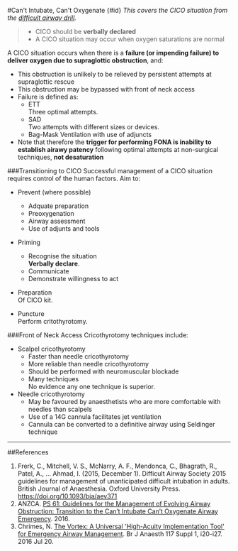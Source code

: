 #Can't Intubate, Can't Oxygenate {#id}
*This covers the CICO situation from the [difficult airway drill](/management/airway/difficult-airway.md#drill).*

> * CICO should be **verbally declared**
> * A CICO situation may occur when oxygen saturations are normal


A CICO situation occurs when there is a **failure (or impending failure) to deliver oxygen due to supraglottic obstruction**, and:
* This obstruction is unlikely to be relieved by persistent attempts at supraglottic rescue
* This obstruction may be bypassed with front of neck access
* Failure is defined as:
	* ETT  
	Three optimal attempts.
	* SAD  
	Two attempts with different sizes or devices.
	* Bag-Mask Ventilation with use of adjuncts
* Note that therefore the **trigger for performing FONA is inability to establish airawy patency** following optimal attempts at non-surgical techniques, **not desaturation**


###Transitioning to CICO
Successful management of a CICO situation requires control of the human factors. Aim to:
* Prevent (where possible)
	* Adquate preparation
	* Preoxygenation
	* Airway assessment
	* Use of adjunts and tools


* Priming
	* Recognise the situation  
	**Verbally declare**.
	* Communicate
	* Demonstrate willingness to act
* Preparation  
Of CICO kit.
* Puncture  
Perform critothyrotomy.



###Front of Neck Access
Cricothyrotomy techniques include:
* Scalpel cricothyrotomy
	* Faster than needle cricothyrotomy
	* More reliable than needle cricothyrotomy
	* Should be performed with neuromuscular blockade
	* Many techniques  
	No evidence any one technique is superior.
* Needle cricothyrotomy
	* May be favoured by anaesthetists who are more comfortable with needles than scalpels
	* Use of a 14G cannula facilitates jet ventilation
	* Cannula can be converted to a definitive airway using Seldinger technique


---

##References
1. Frerk, C., Mitchell, V. S., McNarry, A. F., Mendonca, C., Bhagrath, R., Patel, A., … Ahmad, I. (2015, December 1). Difficult Airway Society 2015 guidelines for management of unanticipated difficult intubation in adults. British Journal of Anaesthesia. Oxford University Press. https://doi.org/10.1093/bja/aev371
2. ANZCA. [PS 61: Guidelines for the Management of Evolving Airway Obstruction: Transition to the Can’t Intubate Can’t Oxygenate Airway Emergency](http://www.anzca.edu.au/getattachment/resources/professional-documents/ps61_guideline_airway_cognitive_aid_2016.pdf). 2016.
3. Chrimes, N. [The Vortex: A Universal 'High-Acuity Implementation Tool' for Emergency Airway Management](https://oup.silverchair-cdn.com/oup/backfile/Content_public/Journal/bja/117/suppl_1/10.1093_bja_aew175/3/aew175.pdf?Expires=1490519117&Signature=WDst8BeRnWgBXFudzgcLzu~Dw9HSr1v6yYlJwU-QUlgp5PgJ2msffuz~vsoWDXXv-XxZr1ndrpwcxCH274qVjBP~7hGZdtB3HBzH5HUNIHbFqBVtciwZlFQsMOSW6aAAt4kEtBBH6TAjkgxrA-~PpqBqpvOeOzC~08QMUjKXiqmn4errYgsKBEMXdNhxwJRPxra3w4BnOp-zluwtSsmmBzrfVvN0NmISaIOXxUGFqJHs1pWGJ9sqnuTYQsSkyAxdozEdWDnQAYkFNkq7igoHpzVNGzEkUMylsTVub1KHVEXLNT7De~LVU~c-M1Ft6G7p96r8vVYhGwOToDqGURIBig__&Key-Pair-Id=APKAIUCZBIA4LVPAVW3Q). Br J Anaesth 117 Suppl 1, i20-i27. 2016 Jul 20.